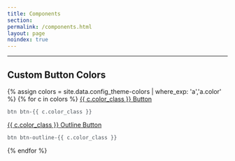 ```yaml
---
title: Components
section: 
permalink: /components.html
layout: page
noindex: true
---
```

<style> code { color: #495057; } </style>

-------------------

## Custom Button Colors
{% assign colors = site.data.config_theme-colors | where_exp: 'a','a.color' %}
{% for c in colors %}
<a href="#" class="btn btn-{{ c.color_class }}">{{ c.color_class }} Button</a>

`btn btn-{{ c.color_class }}`

<a href="#" class="btn btn-outline-{{ c.color_class }}">{{ c.color_class }} Outline Button</a>

`btn btn-outline-{{ c.color_class }}`

{% endfor %}
